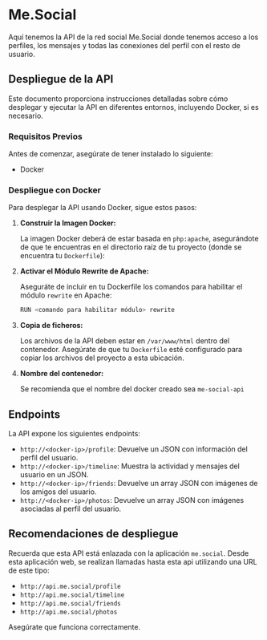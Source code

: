 # Me.Social

Aquí tenemos la API de la red social Me.Social donde tenemos acceso a los perfiles, los mensajes y todas las conexiones del perfil con el resto de usuario.

## Despliegue de la API

Este documento proporciona instrucciones detalladas sobre cómo desplegar y ejecutar la API en diferentes entornos, incluyendo Docker, si es necesario.

### Requisitos Previos

Antes de comenzar, asegúrate de tener instalado lo siguiente:

- Docker

### Despliegue con Docker

Para desplegar la API usando Docker, sigue estos pasos:

1. **Construir la Imagen Docker:**

   La imagen Docker deberá de estar basada en `php:apache`, asegurándote de que te encuentras en el directorio raíz de tu proyecto (donde se encuentra tu `Dockerfile`):

2. **Activar el Módulo Rewrite de Apache:**
   
   Aseguráte de incluir en tu Dockerfile los comandos para habilitar el módulo `rewrite` en Apache:
   ```bash
   RUN <comando para habilitar módulo> rewrite

3. **Copia de ficheros:**

   Los archivos de la API deben estar en `/var/www/html` dentro del contenedor. Asegúrate de que tu `Dockerfile` esté configurado para copiar los archivos del proyecto a esta ubicación.

4. **Nombre del contenedor:**

   Se recomienda que el nombre del docker creado sea `me-social-api`

## Endpoints

La API expone los siguientes endpoints:

- `http://<docker-ip>/profile`: Devuelve un JSON con información del perfil del usuario.
- `http://<docker-ip>/timeline`: Muestra la actividad y mensajes del usuario en un JSON.
- `http://<docker-ip>/friends`: Devuelve un array JSON con imágenes de los amigos del usuario.
- `http://<docker-ip>/photos`: Devuelve un array JSON con imágenes asociadas al perfil del usuario.

## Recomendaciones de despliegue

Recuerda que esta API está enlazada con la aplicación `me.social`. Desde esta aplicación web, se realizan llamadas hasta esta api utilizando una URL de este tipo: 
- `http://api.me.social/profile` 
- `http://api.me.social/timeline`
- `http://api.me.social/friends` 
- `http://api.me.social/photos`

Asegúrate que funciona correctamente.